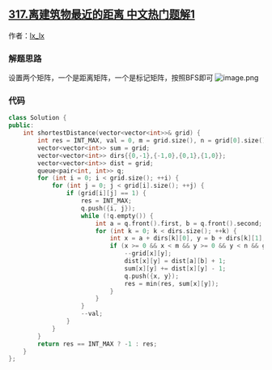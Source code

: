 ## [317.离建筑物最近的距离 中文热门题解1](https://leetcode.cn/problems/shortest-distance-from-all-buildings/solutions/100000/cbfszui-you-jie-fa-zhi-xing-yong-shi-8msnei-cun-xi)

作者：[lx_lx](https://leetcode.cn/u/lx_lx)
### 解题思路
设置两个矩阵，一个是距离矩阵，一个是标记矩阵，按照BFS即可
![image.png](https://pic.leetcode-cn.com/5fb3242d9fc919eddc3019ec403bd7fde94c30f1d990a7c468fe1dc95989ba4b-image.png)

### 代码

```cpp
class Solution {
public:
    int shortestDistance(vector<vector<int>>& grid) {
        int res = INT_MAX, val = 0, m = grid.size(), n = grid[0].size();
        vector<vector<int>> sum = grid;
        vector<vector<int>> dirs{{0,-1},{-1,0},{0,1},{1,0}};
        vector<vector<int>> dist = grid;
        queue<pair<int, int>> q;
        for (int i = 0; i < grid.size(); ++i) {
            for (int j = 0; j < grid[i].size(); ++j) {
                if (grid[i][j] == 1) {
                    res = INT_MAX;
                    q.push({i, j});
                    while (!q.empty()) {
                        int a = q.front().first, b = q.front().second; q.pop();
                        for (int k = 0; k < dirs.size(); ++k) {
                            int x = a + dirs[k][0], y = b + dirs[k][1];
                            if (x >= 0 && x < m && y >= 0 && y < n && grid[x][y] == val) {
                                --grid[x][y];
                                dist[x][y] = dist[a][b] + 1;
                                sum[x][y] += dist[x][y] - 1;
                                q.push({x, y});
                                res = min(res, sum[x][y]);
                            }
                        }
                    }
                    --val;                    
                }
            }
        }
        return res == INT_MAX ? -1 : res;
    }
};
```